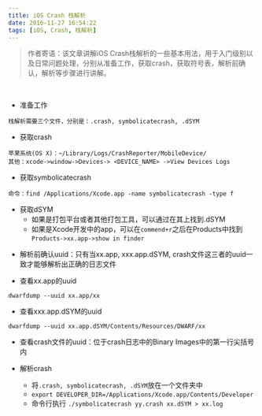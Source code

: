 ```yaml
---
title: iOS Crash 栈解析
date: 2016-11-27 16:54:22
tags: [iOS, Crash, 栈解析]
---
```


> 作者寄语：该文章讲解iOS Crash栈解析的一些基本用法，用于入门级别以及日常问题处理，分别从准备工作，获取crash，获取符号表，解析前确认，解析等步骤进行讲解。

<br />

+ 准备工作
```
栈解析需要三个文件，分别是：.crash, symbolicatecrash, .dSYM
```
+ 获取crash
```
苹果系统(OS X)：~/Library/Logs/CrashReporter/MobileDevice/
其他：xcode->window->Devices-> <DEVICE_NAME> ->View Devices Logs
```
+ 获取symbolicatecrash
```
命令：find /Applications/Xcode.app -name symbolicatecrash -type f
```
+ 获取dSYM
	- 如果是打包平台或者其他打包工具，可以通过在其上找到.dSYM
	- 如果是Xcode开发中的app，可以在`commend+r`之后在Products中找到`Products->xx.app->show in finder`

- 解析前确认uuid：只有当xx.app, xxx.app.dSYM, crash文件这三者的uuid一致才能够解析出正确的日志文件

- 查看xx.app的uuid
```
dwarfdump --uuid xx.app/xx
```

- 查看xxx.app.dSYM的uuid
```
dwarfdump --uuid xx.app.dSYM/Contents/Resources/DWARF/xx
```

- 查看crash文件的uuid：位于crash日志中的Binary Images中的第一行尖括号内

- 解析crash
	- 将`.crash, symbolicatecrash, .dSYM`放在一个文件夹中
	- `export DEVELOPER_DIR=/Applications/Xcode.app/Contents/Developer`
	- 命令行执行 `./symbolicatecrash yy.crash xx.dSYM > xx.log`